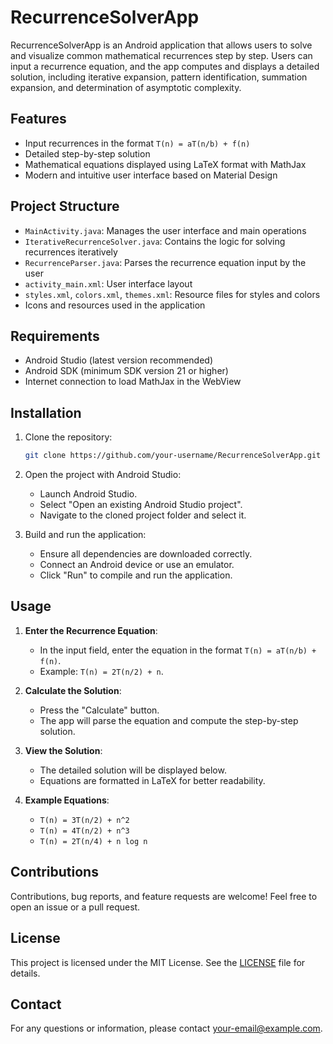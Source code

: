 
# RecurrenceSolverApp

RecurrenceSolverApp is an Android application that allows users to solve and visualize common mathematical recurrences step by step. Users can input a recurrence equation, and the app computes and displays a detailed solution, including iterative expansion, pattern identification, summation expansion, and determination of asymptotic complexity.

## Features

- Input recurrences in the format `T(n) = aT(n/b) + f(n)`
- Detailed step-by-step solution
- Mathematical equations displayed using LaTeX format with MathJax
- Modern and intuitive user interface based on Material Design

## Project Structure

- `MainActivity.java`: Manages the user interface and main operations
- `IterativeRecurrenceSolver.java`: Contains the logic for solving recurrences iteratively
- `RecurrenceParser.java`: Parses the recurrence equation input by the user
- `activity_main.xml`: User interface layout
- `styles.xml`, `colors.xml`, `themes.xml`: Resource files for styles and colors
- Icons and resources used in the application

## Requirements

- Android Studio (latest version recommended)
- Android SDK (minimum SDK version 21 or higher)
- Internet connection to load MathJax in the WebView

## Installation

1. Clone the repository:
   ```bash
   git clone https://github.com/your-username/RecurrenceSolverApp.git
   ```

2. Open the project with Android Studio:
   - Launch Android Studio.
   - Select "Open an existing Android Studio project".
   - Navigate to the cloned project folder and select it.

3. Build and run the application:
   - Ensure all dependencies are downloaded correctly.
   - Connect an Android device or use an emulator.
   - Click "Run" to compile and run the application.

## Usage

1. **Enter the Recurrence Equation**:
   - In the input field, enter the equation in the format `T(n) = aT(n/b) + f(n)`.
   - Example: `T(n) = 2T(n/2) + n`.

2. **Calculate the Solution**:
   - Press the "Calculate" button.
   - The app will parse the equation and compute the step-by-step solution.

3. **View the Solution**:
   - The detailed solution will be displayed below.
   - Equations are formatted in LaTeX for better readability.

4. **Example Equations**:
   - `T(n) = 3T(n/2) + n^2`
   - `T(n) = 4T(n/2) + n^3`
   - `T(n) = 2T(n/4) + n log n`

## Contributions

Contributions, bug reports, and feature requests are welcome! Feel free to open an issue or a pull request.

## License

This project is licensed under the MIT License. See the [LICENSE](LICENSE.md) file for details.

## Contact

For any questions or information, please contact [your-email@example.com](mailto:your-email@example.com).
